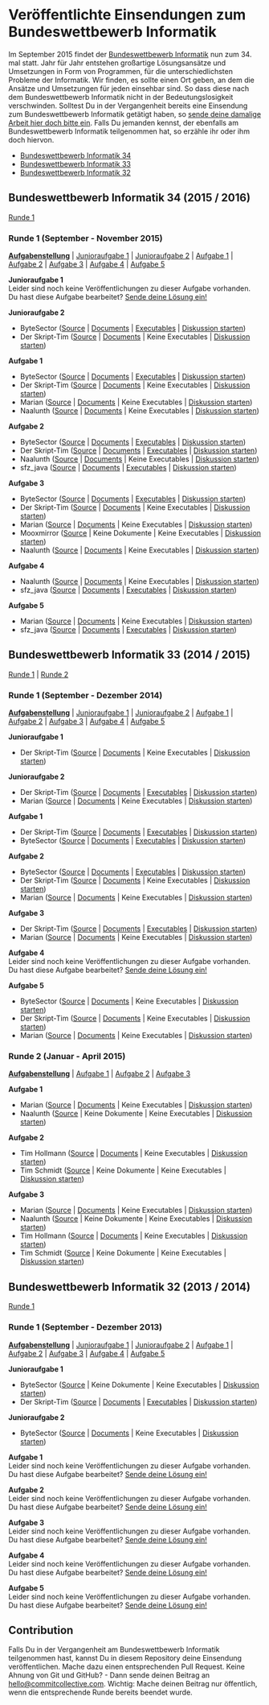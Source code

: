 # Veröffentlichte Einsendungen zum Bundeswettbewerb Informatik
Im September 2015 findet der [Bundeswettbewerb Informatik](http://www.bundeswettbewerb-informatik.de/) nun zum 34. mal statt. Jahr für Jahr entstehen großartige Lösungsansätze und Umsetzungen in Form von Programmen, für die unterschiedlichsten Probleme der Informatik. Wir finden, es sollte einen Ort geben, an dem die Ansätze und Umsetzungen für jeden einsehbar sind. So dass diese nach dem Bundeswettbewerb Informatik nicht in der Bedeutungslosigkeit verschwinden. Solltest Du in der Vergangenheit bereits eine Einsendung zum Bundeswettbewerb Informatik getätigt haben, so [sende deine damalige Arbeit hier doch bitte ein](#contribution). Falls Du jemanden kennst, der ebenfalls am Bundeswettbewerb Informatik teilgenommen hat, so erzähle ihr oder ihm doch hiervon.

* [Bundeswettbewerb Informatik 34](#bwinf-34)
* [Bundeswettbewerb Informatik 33](#bwinf-33)
* [Bundeswettbewerb Informatik 32](#bwinf-32)

## <a id="bwinf-34"></a>Bundeswettbewerb Informatik 34 (2015 / 2016)
[Runde 1](#bwinf-34-r1)

### <a id="bwinf-34-r1"></a>Runde 1 (September - November 2015)
**[Aufgabenstellung](http://www.bundeswettbewerb-informatik.de/fileadmin/templates/bwinf/aufgaben/bwinf34/aufgabenblatt341_simple.pdf)** | [Junioraufgabe 1](#bwinf-34-r1-j1) | [Junioraufgabe 2](#bwinf-34-r1-j2) | [Aufgabe 1](#bwinf-34-r1-1) | [Aufgabe 2](#bwinf-34-r1-2) | [Aufgabe 3](#bwinf-34-r1-3) | [Aufgabe 4](#bwinf-34-r1-4) | [Aufgabe 5](#bwinf-34-r1-5)

**<a id="bwinf-34-r1-j1">Junioraufgabe 1</a>**<br>
Leider sind noch keine Veröffentlichungen zu dieser Aufgabe vorhanden. Du hast diese Aufgabe bearbeitet? [Sende deine Lösung ein!](#contribution)

**<a id="bwinf-34-r1-j2">Junioraufgabe 2</a>**<br>
* ByteSector ([Source](./BwInf%2034%20(2015-2016)/Runde%201/Junioraufgabe%202/ByteSector/Source) | [Documents](./BwInf%2034%20(2015-2016)/Runde%201/Junioraufgabe%202/ByteSector/Documents) | [Executables](/BwInf%2034%20(2015-2016)/Runde%201/Junioraufgabe%202/ByteSector/Executables) | [Diskussion starten](https://github.com/CommitCollective/bwinf-releases/issues/new))
* Der Skript-Tim ([Source](./BwInf%2034%20(2015-2016)/Runde%201/Junioraufgabe%202/Der%20Skript-Tim/Source) | [Documents](./BwInf%2034%20(2015-2016)/Runde%201/Junioraufgabe%202/Der%20Skript-Tim/Documents) | Keine Executables | [Diskussion starten](https://github.com/CommitCollective/bwinf-releases/issues/new))

**<a id="bwinf-34-r1-1">Aufgabe 1</a>**<br>
* ByteSector ([Source](./BwInf%2034%20(2015-2016)/Runde%201/Aufgabe%201/ByteSector/Source) | [Documents](./BwInf%2034%20(2015-2016)/Runde%201/Aufgabe%201/ByteSector/Documents) | [Executables](./BwInf%2034%20(2015-2016)/Runde%201/Aufgabe%201/ByteSector/Executables) | [Diskussion starten](https://github.com/CommitCollective/bwinf-releases/issues/new))
* Der Skript-Tim ([Source](./BwInf%2034%20(2015-2016)/Runde%201/Aufgabe%201/Der%20Skript-Tim/Source) | [Documents](./BwInf%2034%20(2015-2016)/Runde%201/Aufgabe%201/Der%20Skript-Tim/Documents) | Keine Executables | [Diskussion starten](https://github.com/CommitCollective/bwinf-releases/issues/new))
* Marian ([Source](./BwInf%2034%20(2015-2016)/Runde%201/Aufgabe%201/Marian/Source) | [Documents](./BwInf%2034%20(2015-2016)/Runde%201/Aufgabe%201/Marian/Documents) | Keine Executables | [Diskussion starten](https://github.com/CommitCollective/bwinf-releases/issues/new))
* Naalunth ([Source](./BwInf%2034%20(2015-2016)/Runde%201/Aufgabe%201/Naalunth/Source) | [Documents](./BwInf%2034%20(2015-2016)/Runde%201/Aufgabe%201/Naalunth/Documents) | Keine Executables | [Diskussion starten](https://github.com/CommitCollective/bwinf-releases/issues/new))

**<a id="bwinf-34-r1-2">Aufgabe 2</a>**<br>
* ByteSector ([Source](./BwInf%2034%20(2015-2016)/Runde%201/Aufgabe%202/ByteSector/Source) | [Documents](./BwInf%2034%20(2015-2016)/Runde%201/Aufgabe%202/ByteSector/Documents) | [Executables](./BwInf%2034%20(2015-2016)/Runde%201/Aufgabe%202/ByteSector/Executables) | [Diskussion starten](https://github.com/CommitCollective/bwinf-releases/issues/new))
* Der Skript-Tim ([Source](./BwInf%2034%20(2015-2016)/Runde%201/Aufgabe%202/Der%20Skript-Tim/Source) | [Documents](./BwInf%2034%20(2015-2016)/Runde%201/Aufgabe%202/Der%20Skript-Tim/Documents) | [Executables](./BwInf%2034%20(2015-2016)/Runde%201/Aufgabe%202/Der%20Skript-Tim/Executables) | [Diskussion starten](https://github.com/CommitCollective/bwinf-releases/issues/new))
* Naalunth ([Source](./BwInf%2034%20(2015-2016)/Runde%201/Aufgabe%202/Naalunth/Source) | [Documents](./BwInf%2034%20(2015-2016)/Runde%201/Aufgabe%202/Naalunth/Documents) | Keine Executables | [Diskussion starten](https://github.com/CommitCollective/bwinf-releases/issues/new))
* sfz_java ([Source](./BwInf%2034%20(2015-2016)/Runde%201/Aufgabe%202/sfz_java/Source) | [Documents](./BwInf%2034%20(2015-2016)/Runde%201/Aufgabe%202/sfz_java/Documents) | [Executables](./BwInf%2034%20(2015-2016)/Runde%201/Aufgabe%202/sfz_java/Executables) | [Diskussion starten](https://github.com/CommitCollective/bwinf-releases/issues/new))

**<a id="bwinf-34-r1-3">Aufgabe 3</a>**<br>
* ByteSector ([Source](./BwInf%2034%20(2015-2016)/Runde%201/Aufgabe%203/ByteSector/Source) | [Documents](./BwInf%2034%20(2015-2016)/Runde%201/Aufgabe%203/ByteSector/Documents) | [Executables](./BwInf%2034%20(2015-2016)/Runde%201/Aufgabe%203/ByteSector/Executables) | [Diskussion starten](https://github.com/CommitCollective/bwinf-releases/issues/new))
* Der Skript-Tim ([Source](./BwInf%2034%20(2015-2016)/Runde%201/Aufgabe%203/Der%20Skript-Tim/Source) | [Documents](./BwInf%2034%20(2015-2016)/Runde%201/Aufgabe%203/Der%20Skript-Tim/Documents) | Keine Executables | [Diskussion starten](https://github.com/CommitCollective/bwinf-releases/issues/new))
* Marian ([Source](./BwInf%2034%20(2015-2016)/Runde%201/Aufgabe%203/Marian/Source) | [Documents](./BwInf%2034%20(2015-2016)/Runde%201/Aufgabe%203/Marian/Documents) | Keine Executables | [Diskussion starten](https://github.com/CommitCollective/bwinf-releases/issues/new))
* Mooxmirror ([Source](./BwInf%2034%20(2015-2016)/Runde%201/Aufgabe%203/Mooxmirror/Source) | Keine Dokumente | Keine Executables | [Diskussion starten](https://github.com/CommitCollective/bwinf-releases/issues/new))
* Naalunth ([Source](./BwInf%2034%20(2015-2016)/Runde%201/Aufgabe%203/Naalunth/Source) | [Documents](./BwInf%2034%20(2015-2016)/Runde%201/Aufgabe%203/Naalunth/Documents) | Keine Executables | [Diskussion starten](https://github.com/CommitCollective/bwinf-releases/issues/new))

**<a id="bwinf-34-r1-4">Aufgabe 4</a>**<br>
* Naalunth ([Source](./BwInf%2034%20(2015-2016)/Runde%201/Aufgabe%204/Naalunth/Source) | [Documents](./BwInf%2034%20(2015-2016)/Runde%201/Aufgabe%204/Naalunth/Documents) | Keine Executables | [Diskussion starten](https://github.com/CommitCollective/bwinf-releases/issues/new))
* sfz_java ([Source](./BwInf%2034%20(2015-2016)/Runde%201/Aufgabe%204/sfz_java/Source) | [Documents](./BwInf%2034%20(2015-2016)/Runde%201/Aufgabe%204/sfz_java/Documents) | [Executables](./BwInf%2034%20(2015-2016)/Runde%201/Aufgabe%204/sfz_java/Executables) | [Diskussion starten](https://github.com/CommitCollective/bwinf-releases/issues/new))

**<a id="bwinf-34-r1-5">Aufgabe 5</a>**<br>
* Marian ([Source](./BwInf%2034%20(2015-2016)/Runde%201/Aufgabe%205/Marian/Source) | [Documents](./BwInf%2034%20(2015-2016)/Runde%201/Aufgabe%205/Marian/Documents) | Keine Executables | [Diskussion starten](https://github.com/CommitCollective/bwinf-releases/issues/new))
* sfz_java ([Source](./BwInf%2034%20(2015-2016)/Runde%201/Aufgabe%205/sfz_java/Source) | [Documents](./BwInf%2034%20(2015-2016)/Runde%201/Aufgabe%205/sfz_java/Documents) | [Executables](./BwInf%2034%20(2015-2016)/Runde%201/Aufgabe%205/sfz_java/Executables) | [Diskussion starten](https://github.com/CommitCollective/bwinf-releases/issues/new))

## <a id="bwinf-33"></a>Bundeswettbewerb Informatik 33 (2014 / 2015)
[Runde 1](#bwinf-33-r1) | [Runde 2](#bwinf-33-r2)

### <a id="bwinf-33-r1"></a>Runde 1 (September - Dezember 2014)
**[Aufgabenstellung](http://www.bundeswettbewerb-informatik.de/fileadmin/templates/bwinf/aufgaben/bwinf33/aufgabenblatt331_simple.pdf)** | [Junioraufgabe 1](#bwinf-33-r1-j1) | [Junioraufgabe 2](#bwinf-33-r1-j2) | [Aufgabe 1](#bwinf-33-r1-1) | [Aufgabe 2](#bwinf-33-r1-2) | [Aufgabe 3](#bwinf-33-r1-3) | [Aufgabe 4](#bwinf-33-r1-4) | [Aufgabe 5](#bwinf-33-r1-5)

**<a id="bwinf-33-r1-j1">Junioraufgabe 1</a>**<br>
* Der Skript-Tim ([Source](./BwInf%2033%20(2014-2015)/Runde%201/Junioraufgabe%201/Der%20Skript-Tim/Source) | [Documents](./BwInf%2033%20(2014-2015)/Runde%201/Junioraufgabe%201/Der%20Skript-Tim/Documents) | Keine Executables | [Diskussion starten](https://github.com/CommitCollective/bwinf-releases/issues/new))

**<a id="bwinf-33-r1-j2">Junioraufgabe 2</a>**<br>
* Der Skript-Tim ([Source](./BwInf%2033%20(2014-2015)/Runde%201/Junioraufgabe%202/Der%20Skript-Tim/Source) | [Documents](./BwInf%2033%20(2014-2015)/Runde%201/Junioraufgabe%202/Der%20Skript-Tim/Documents) | [Executables](./BwInf%2033%20(2014-2015)/Runde%201/Junioraufgabe%202/Der%20Skript-Tim/Executables) | [Diskussion starten](https://github.com/CommitCollective/bwinf-releases/issues/new))
* Marian ([Source](./BwInf%2033%20(2014-2015)/Runde%201/Junioraufgabe%202/Marian/Source) | [Documents](./BwInf%2033%20(2014-2015)/Runde%201/Junioraufgabe%202/Marian/Documents) | Keine Executables | [Diskussion starten](https://github.com/CommitCollective/bwinf-releases/issues/new))

**<a id="bwinf-33-r1-1">Aufgabe 1</a>**<br>
* Der Skript-Tim ([Source](./BwInf%2033%20(2014-2015)/Runde%201/Aufgabe%201/Der%20Skript-Tim/Source) | [Documents](./BwInf%2033%20(2014-2015)/Runde%201/Aufgabe%201/Der%20Skript-Tim/Documents) | [Executables](./BwInf%2033%20(2014-2015)/Runde%201/Aufgabe%201/Der%20Skript-Tim/Executables) | [Diskussion starten](https://github.com/CommitCollective/bwinf-releases/issues/new))
* ByteSector ([Source](./BwInf%2033%20(2014-2015)/Runde%201/Aufgabe%201/ByteSector/Source) | [Documents](./BwInf%2033%20(2014-2015)/Runde%201/Aufgabe%201/ByteSector/Documents) | [Executables](./BwInf%2033%20(2014-2015)/Runde%201/Aufgabe%201/ByteSector/Executables) | [Diskussion starten](https://github.com/CommitCollective/bwinf-releases/issues/new))

**<a id="bwinf-33-r1-2">Aufgabe 2</a>**<br>
* ByteSector ([Source](./BwInf%2033%20(2014-2015)/Runde%201/Aufgabe%202/ByteSector/Source) | [Documents](./BwInf%2033%20(2014-2015)/Runde%201/Aufgabe%202/ByteSector/Documents) | [Executables](./BwInf%2033%20(2014-2015)/Runde%201/Aufgabe%202/ByteSector) | [Diskussion starten](https://github.com/CommitCollective/bwinf-releases/issues/new))
* Der Skript-Tim ([Source](./BwInf%2033%20(2014-2015)/Runde%201/Aufgabe%202/Der%20Skript-Tim/Source) | [Documents](./BwInf%2033%20(2014-2015)/Runde%201/Aufgabe%202/Der%20Skript-Tim/Documents) | Keine Executables | [Diskussion starten](https://github.com/CommitCollective/bwinf-releases/issues/new))
* Marian ([Source](./BwInf%2033%20(2014-2015)/Runde%201/Aufgabe%202/Marian/Source) | [Documents](./BwInf%2033%20(2014-2015)/Runde%201/Aufgabe%202/Marian/Documents) | Keine Executables | [Diskussion starten](https://github.com/CommitCollective/bwinf-releases/issues/new))

**<a id="bwinf-33-r1-3">Aufgabe 3</a>**<br>
* Der Skript-Tim ([Source](./BwInf%2033%20(2014-2015)/Runde%201/Aufgabe%203/Der%20Skript-Tim/Source) | [Documents](./BwInf%2033%20(2014-2015)/Runde%201/Aufgabe%203/Der%20Skript-Tim/Documents) | [Executables](./BwInf%2033%20(2014-2015)/Runde%201/Aufgabe%203/Der%20Skript-Tim/Executables) | [Diskussion starten](https://github.com/CommitCollective/bwinf-releases/issues/new))
* Marian ([Source](./BwInf%2033%20(2014-2015)/Runde%201/Aufgabe%203/Marian/Source) | [Documents](./BwInf%2033%20(2014-2015)/Runde%201/Aufgabe%203/Marian/Documents) | Keine Executables | [Diskussion starten](https://github.com/CommitCollective/bwinf-releases/issues/new))

**<a id="bwinf-33-r1-4">Aufgabe 4</a>**<br>
Leider sind noch keine Veröffentlichungen zu dieser Aufgabe vorhanden. Du hast diese Aufgabe bearbeitet? [Sende deine Lösung ein!](#contribution)

**<a id="bwinf-33-r1-5">Aufgabe 5</a>**<br>
* ByteSector ([Source](./BwInf%2033%20(2014-2015)/Runde%201/Aufgabe%205/ByteSector/Source) | [Documents](./BwInf%2033%20(2014-2015)/Runde%201/Aufgabe%205/ByteSector/Documents) | Keine Executables | [Diskussion starten](https://github.com/CommitCollective/bwinf-releases/issues/new))
* Der Skript-Tim ([Source](./BwInf%2033%20(2014-2015)/Runde%201/Aufgabe%205/Der%20Skript-Tim/Source) | [Documents](./BwInf%2033%20(2014-2015)/Runde%201/Aufgabe%205/Der%20Skript-Tim/Documents) | Keine Executables | [Diskussion starten](https://github.com/CommitCollective/bwinf-releases/issues/new))
* Marian ([Source](./BwInf%2033%20(2014-2015)/Runde%201/Aufgabe%205/Marian/Source) | [Documents](./BwInf%2033%20(2014-2015)/Runde%201/Aufgabe%205/Marian/Documents) | Keine Executables | [Diskussion starten](https://github.com/CommitCollective/bwinf-releases/issues/new))

### <a id="bwinf-33-r2"></a>Runde 2 (Januar - April 2015)
**[Aufgabenstellung](http://www.bundeswettbewerb-informatik.de/fileadmin/templates/bwinf/aufgaben/bwinf33/aufgaben332.pdf)** | [Aufgabe 1](#bwinf-33-r2-1) | [Aufgabe 2](#bwinf-33-r2-2) | [Aufgabe 3](#bwinf-33-r2-3)

**<a id="bwinf-33-r2-1">Aufgabe 1</a>**<br>
* Marian ([Source](./BwInf%2033%20(2014-2015)/Runde%202/Aufgabe%201/Marian/Source) | [Documents](./BwInf%2033%20(2014-2015)/Runde%202/Aufgabe%201/Marian/Documents) | Keine Executables | [Diskussion starten](https://github.com/CommitCollective/bwinf-releases/issues/new))
* Naalunth ([Source](./BwInf%2033%20(2014-2015)/Runde%202/Aufgabe%201/Naalunth/Source) | Keine Dokumente | Keine Executables | [Diskussion starten](https://github.com/CommitCollective/bwinf-releases/issues/new))

**<a id="bwinf-33-r2-2">Aufgabe 2</a>**<br>
* Tim Hollmann ([Source](./BwInf%2033%20(2014-2015)/Runde%202/Aufgabe%202/Tim%20Hollmann/Source) | [Documents](./BwInf%2033%20(2014-2015)/Runde%202/Aufgabe%202/Tim%20Hollmann/Documents) | Keine Executables | [Diskussion starten](https://github.com/CommitCollective/bwinf-releases/issues/new))
* Tim Schmidt ([Source](./BwInf%2033%20(2014-2015)/Runde%202/Aufgabe%202/Tim%20Schmidt/Source) | Keine Dokumente | Keine Executables | [Diskussion starten](https://github.com/CommitCollective/bwinf-releases/issues/new))

**<a id="bwinf-33-r2-3">Aufgabe 3</a>**<br>
* Marian ([Source](./BwInf%2033%20(2014-2015)/Runde%202/Aufgabe%203/Marian/Source) | [Documents](./BwInf%2033%20(2014-2015)/Runde%202/Aufgabe%203/Marian/Documents) | Keine Executables | [Diskussion starten](https://github.com/CommitCollective/bwinf-releases/issues/new))
* Naalunth ([Source](./BwInf%2033%20(2014-2015)/Runde%202/Aufgabe%203/Naalunth/Source) | Keine Dokumente | Keine Executables | [Diskussion starten](https://github.com/CommitCollective/bwinf-releases/issues/new))
* Tim Hollmann ([Source](./BwInf%2033%20(2014-2015)/Runde%202/Aufgabe%203/Tim%20Hollmann/Source) | [Documents](./BwInf%2033%20(2014-2015)/Runde%202/Aufgabe%203/Tim%20Hollmann/Documents) | Keine Executables | [Diskussion starten](https://github.com/CommitCollective/bwinf-releases/issues/new))
* Tim Schmidt ([Source](./BwInf%2033%20(2014-2015)/Runde%202/Aufgabe%203/Tim%20Schmidt/Source) | Keine Dokumente | Keine Executables | [Diskussion starten](https://github.com/CommitCollective/bwinf-releases/issues/new))

## <a id="bwinf-32"></a>Bundeswettbewerb Informatik 32 (2013 / 2014)
[Runde 1](#bwinf-32-r1)

### <a id="bwinf-32-r1"></a>Runde 1 (September - Dezember 2013)
**[Aufgabenstellung](http://www.bundeswettbewerb-informatik.de/fileadmin/templates/bwinf/aufgaben/bwinf32/Aufgabenblatt321_Aufgaben.pdf)** | [Junioraufgabe 1](#bwinf-32-r1-j1) | [Junioraufgabe 2](#bwinf-32-r1-j2) | [Aufgabe 1](#bwinf-32-r1-1) | [Aufgabe 2](#bwinf-32-r1-2) | [Aufgabe 3](#bwinf-32-r1-3) | [Aufgabe 4](#bwinf-32-r1-4) | [Aufgabe 5](#bwinf-32-r1-5)

**<a id="bwinf-32-r1-j1">Junioraufgabe 1</a>**<br>
* ByteSector ([Source](./BwInf%2032%20(2013-2014)/Runde%201/Junioraufgabe%201/ByteSector/Source) | Keine Dokumente | Keine Executables | [Diskussion starten](https://github.com/CommitCollective/bwinf-releases/issues/new))
* Der Skript-Tim ([Source](./BwInf%2032%20(2013-2014)/Runde%201/Junioraufgabe%201/Der%20Skript-Tim/Source) | [Documents](./BwInf%2032%20(2013-2014)/Runde%201/Junioraufgabe%201/Der%20Skript-Tim/Documents) | [Executables](./BwInf%2032%20(2013-2014)/Runde%201/Junioraufgabe%201/Der%20Skript-Tim/Executables) | [Diskussion starten](https://github.com/CommitCollective/bwinf-releases/issues/new))

**<a id="bwinf-32-r1-j2">Junioraufgabe 2</a>**<br>
* ByteSector ([Source](./BwInf%2032%20(2013-2014)/Runde%201/Junioraufgabe%202/ByteSector/Source) | [Documents](./BwInf%2032%20(2013-2014)/Runde%201/Junioraufgabe%202/ByteSector/Documents) | Keine Executables | [Diskussion starten](https://github.com/CommitCollective/bwinf-releases/issues/new))

**<a id="bwinf-32-r1-1">Aufgabe 1</a>**<br>
Leider sind noch keine Veröffentlichungen zu dieser Aufgabe vorhanden. Du hast diese Aufgabe bearbeitet? [Sende deine Lösung ein!](#contribution)

**<a id="bwinf-32-r1-2">Aufgabe 2</a>**<br>
Leider sind noch keine Veröffentlichungen zu dieser Aufgabe vorhanden. Du hast diese Aufgabe bearbeitet? [Sende deine Lösung ein!](#contribution)

**<a id="bwinf-32-r1-3">Aufgabe 3</a>**<br>
Leider sind noch keine Veröffentlichungen zu dieser Aufgabe vorhanden. Du hast diese Aufgabe bearbeitet? [Sende deine Lösung ein!](#contribution)

**<a id="bwinf-32-r1-4">Aufgabe 4</a>**<br>
Leider sind noch keine Veröffentlichungen zu dieser Aufgabe vorhanden. Du hast diese Aufgabe bearbeitet? [Sende deine Lösung ein!](#contribution)

**<a id="bwinf-32-r1-5">Aufgabe 5</a>**<br>
Leider sind noch keine Veröffentlichungen zu dieser Aufgabe vorhanden. Du hast diese Aufgabe bearbeitet? [Sende deine Lösung ein!](#contribution)

## <a id="contribution"></a>Contribution
Falls Du in der Vergangenheit am Bundeswettbewerb Informatik teilgenommen hast, kannst Du in diesem Repository deine Einsendung veröffentlichen. Mache dazu einen entsprechenden Pull Request. Keine Ahnung von Git und GitHub? - Dann sende deinen Beitrag an [hello@commitcollective.com](mailto:hello@commitcollective.com). Wichtig: Mache deinen Beitrag nur öffentlich, wenn die entsprechende Runde bereits beendet wurde.
